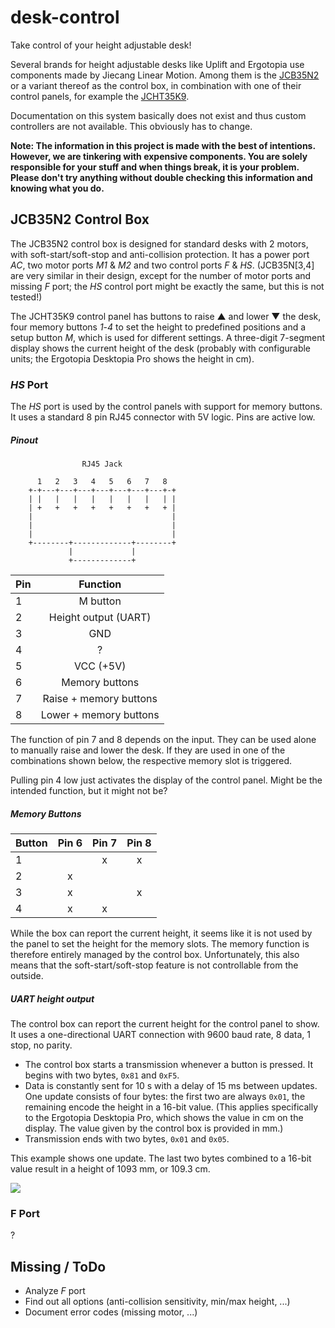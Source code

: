 # desk-control
Take control of your height adjustable desk!

Several brands for height adjustable desks like Uplift and Ergotopia use components made by Jiecang Linear Motion. Among them is the [JCB35N2](https://en.jiecang.com/product/119.html) or a variant thereof as the control box, in combination with one of their control panels, for example the [JCHT35K9](https://en.jiecang.com/product/125.html).

Documentation on this system basically does not exist and thus custom controllers are not available. This obviously has to change.

**Note: The information in this project is made with the best of intentions. However, we are tinkering with expensive components. You are solely responsible for your stuff and when things break, it is your problem. Please don't try anything without double checking this information and knowing what you do.**


## JCB35N2 Control Box
The JCB35N2 control box is designed for standard desks with 2 motors, with soft-start/soft-stop and anti-collision protection. It has a power port _AC_, two motor ports _M1_ & _M2_ and two control ports _F_ & _HS_. (JCB35N[3,4] are very similar in their design, except for the number of motor ports and missing _F_ port; the _HS_ control port might be exactly the same, but this is not tested!)

The JCHT35K9 control panel has buttons to raise ▲ and lower ▼ the desk, four memory buttons _1_-_4_ to set the height to predefined positions and a setup button _M_, which is used for different settings. A three-digit 7-segment display shows the current height of the desk (probably with configurable units; the Ergotopia Desktopia Pro shows the height in cm).

### _HS_ Port
The _HS_ port is used by the control panels with support for memory buttons. It uses a standard 8 pin RJ45 connector with 5V logic. Pins are active low.

##### Pinout

```
				RJ45 Jack
				
      1   2   3   4   5   6   7   8
    +-+---+---+---+---+---+---+---+-+
    | |   |   |   |   |   |   |   | |
    | +   +   +   +   +   +   +   + |
    |                               |
    |                               |
    |                               |
    +--------+-------------+--------+
             |             |
             +-------------+
```

| Pin | Function                 |
| --- |:------------------------:|
| 1   | M button                 |
| 2   | Height output (UART)     |
| 3   | GND                      |
| 4   | ?                        |
| 5   | VCC (+5V)                |
| 6   | Memory buttons           |
| 7   | Raise + memory buttons   |
| 8   | Lower + memory buttons   |

The function of pin 7 and 8 depends on the input. They can be used alone to manually raise and lower the desk. If they are used in one of the combinations shown below, the respective memory slot is triggered.

Pulling pin 4 low just activates the display of the control panel. Might be the intended function, but it might not be?

##### Memory Buttons

| Button | Pin 6 | Pin 7 | Pin 8 |
| ------ |:-----:|:-----:|:-----:|
| 1      |       | x     | x     |
| 2      | x     |       |       |
| 3      | x     |       | x     |
| 4      | x     | x     |       |

While the box can report the current height, it seems like it is not used by the panel to set the height for the memory slots. The memory function is therefore entirely managed by the control box. Unfortunately, this also means that the soft-start/soft-stop feature is not controllable from the outside.

##### UART height output

The control box can report the current height for the control panel to show. It uses a one-directional UART connection with 9600 baud rate, 8 data, 1 stop, no parity.

* The control box starts a transmission whenever a button is pressed. It begins with two bytes, ``0x81`` and ``0xF5``.
* Data is constantly sent for 10 s with a delay of 15 ms between updates. One update consists of four bytes: the first two are always ``0x01``, the remaining encode the height in a 16-bit value. (This applies specifically to the Ergotopia Desktopia Pro, which shows the value in cm on the display. The value given by the control box is provided in mm.)
* Transmission ends with two bytes, ``0x01`` and ``0x05``.

This example shows one update. The last two bytes combined to a 16-bit value result in a height of 1093 mm, or 109.3 cm.

![](img/height_update.png)

### F Port
?


## Missing / ToDo
* Analyze _F_ port
* Find out all options (anti-collision sensitivity, min/max height, ...)
* Document error codes (missing motor, ...)